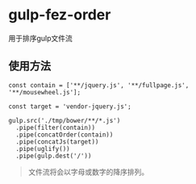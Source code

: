 # gulp-fez-order

用于排序gulp文件流

## 使用方法

```
const contain = ['**/jquery.js', '**/fullpage.js', '**/mousewheel.js'];

const target = 'vendor-jquery.js';

gulp.src('./tmp/bower/**/*.js')
  .pipe(filter(contain))
  .pipe(concatOrder(contain))
  .pipe(concatJs(target))
  .pipe(uglify())
  .pipe(gulp.dest('/'))
```

> 文件流将会以字母或数字的降序排列。